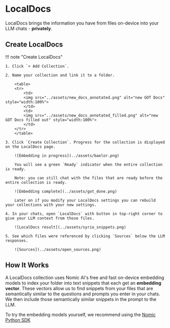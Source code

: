 # LocalDocs

LocalDocs brings the information you have from files on-device into your LLM chats - **privately**.

## Create LocalDocs

!!! note "Create LocalDocs"

    1. Click `+ Add Collection`.
    
    2. Name your collection and link it to a folder.

        <table>
        <tr>
            <td>
            <img src="../assets/new_docs_annotated.png" alt="new GOT Docs" style="width:100%">
            </td>
            <td>
            <img src="../assets/new_docs_annotated_filled.png" alt="new GOT Docs filled out" style="width:100%">
            </td>
        </tr>
        </table>

    3. Click `Create Collection`. Progress for the collection is displayed on the LocalDocs page. 

        ![Embedding in progress](../assets/baelor.png)

        You will see a green `Ready` indicator when the entire collection is ready. 

        Note: you can still chat with the files that are ready before the entire collection is ready.

        ![Embedding complete](../assets/got_done.png)

        Later on if you modify your LocalDocs settings you can rebuild your collections with your new settings.

    4. In your chats, open `LocalDocs` with button in top-right corner to give your LLM context from those files.

        ![LocalDocs result](../assets/syrio_snippets.png)

    5. See which files were referenced by clicking `Sources` below the LLM responses.

        ![Sources](../assets/open_sources.png)

## How It Works

A LocalDocs collection uses Nomic AI's free and fast on-device embedding models to index your folder into text snippets that each get an **embedding vector**. These vectors allow us to find snippets from your files that are semantically similar to the questions and prompts you enter in your chats. We then include those semantically similar snippets in the prompt to the LLM.

To try the embedding models yourself, we recommend using the [Nomic Python SDK](https://docs.nomic.ai/atlas/capabilities/embeddings)
